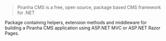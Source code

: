 > Piranha CMS is a free, open source, package based CMS framework for .NET

Package containing helpers, extension methods and middleware for building a Piranha CMS application using ASP.NET MVC or ASP.NET Razor Pages.
